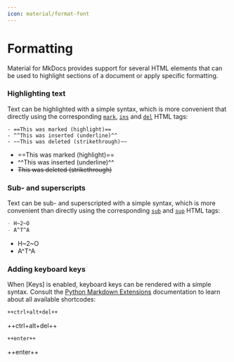 ```yaml
---
icon: material/format-font
---
```


# Formatting

Material for MkDocs provides support for several HTML elements that can be used
to highlight sections of a document or apply specific formatting.


### Highlighting text

Text can be highlighted with a simple
syntax, which is more convenient that directly using the corresponding
[`mark`][mark], [`ins`][ins] and [`del`][del] HTML tags:

```
- ==This was marked (highlight)==
- ^^This was inserted (underline)^^
- ~~This was deleted (strikethrough)~~
```

<div class="result" markdown>

- ==This was marked (highlight)==
- ^^This was inserted (underline)^^
- ~~This was deleted (strikethrough)~~

</div>

  [mark]: https://developer.mozilla.org/en-US/docs/Web/HTML/Element/mark
  [ins]: https://developer.mozilla.org/en-US/docs/Web/HTML/Element/ins
  [del]: https://developer.mozilla.org/en-US/docs/Web/HTML/Element/del

### Sub- and superscripts

Text can be sub- and
superscripted with a simple syntax, which is more convenient than directly
using the corresponding [`sub`][sub] and [`sup`][sup] HTML tags:

``` markdown
- H~2~O
- A^T^A
```

<div class="result" markdown>

- H~2~O
- A^T^A

</div>

  [sub]: https://developer.mozilla.org/en-US/docs/Web/HTML/Element/sub
  [sup]: https://developer.mozilla.org/en-US/docs/Web/HTML/Element/sup

### Adding keyboard keys

When [Keys] is enabled, keyboard keys can be rendered with a simple syntax.
Consult the [Python Markdown Extensions] documentation to learn about all
available shortcodes:

``` markdown
++ctrl+alt+del++
```

<div class="result" markdown>
++ctrl+alt+del++
</div>

``` markdown
++enter++
```

<div class="result" markdown>
++enter++
</div>

  [Python Markdown Extensions]: https://facelessuser.github.io/pymdown-extensions/extensions/keys/#extendingmodifying-key-map-index
